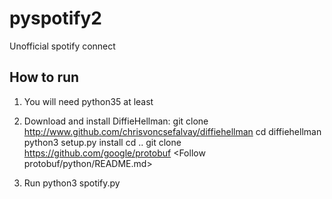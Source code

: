 # pyspotify2
Unofficial spotify connect

## How to run
1. You will need python35 at least

2. Download and install DiffieHellman:
   git clone http://www.github.com/chrisvoncsefalvay/diffiehellman
   cd diffiehellman
   python3 setup.py install
   cd ..
   git clone https://github.com/google/protobuf
   <Follow protobuf/python/README.md>
   
3. Run python3 spotify.py <username> <password>   
